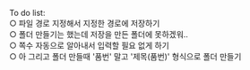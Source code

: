 To do list:</br>
○ 파일 경로 지정해서 지정한 경로에 저장하기</br>
○ 폴더 만들기는 했는데 저장을 만든 폴더에 못하겠워..</br>
○ 쪽수 자동으로 알아내서 입력할 필요 없게 하기</br>
○ 아 그리고 폴더 만들때 '품번' 말고 '제목(품번)' 형식으로 폴더 만들기</br>
 
